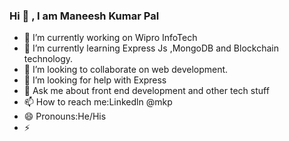 ### Hi 👋 , I am Maneesh Kumar Pal

<!--
**Austin73/Austin73** is a ✨ _special_ ✨ repository because its `README.md` (this file) appears on your GitHub profile.

Here are some ideas to get you started:
-->
- 🔭 I’m currently working on Wipro InfoTech
- 🌱 I’m currently learning Express Js ,MongoDB and Blockchain technology.
- 👯 I’m looking to collaborate on web development.
- 🤔 I’m looking for help with Express
- 💬 Ask me about front end development and other tech stuff
- 📫 How to reach me:Linkedln @mkp
- 😄 Pronouns:He/His
- ⚡

